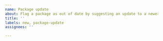 ```yaml
---
name: Package update
about: Flag a package as out of date by suggesting an update to a newer version.
title: ''
labels: new, package-update
assignees: ''

---
```

